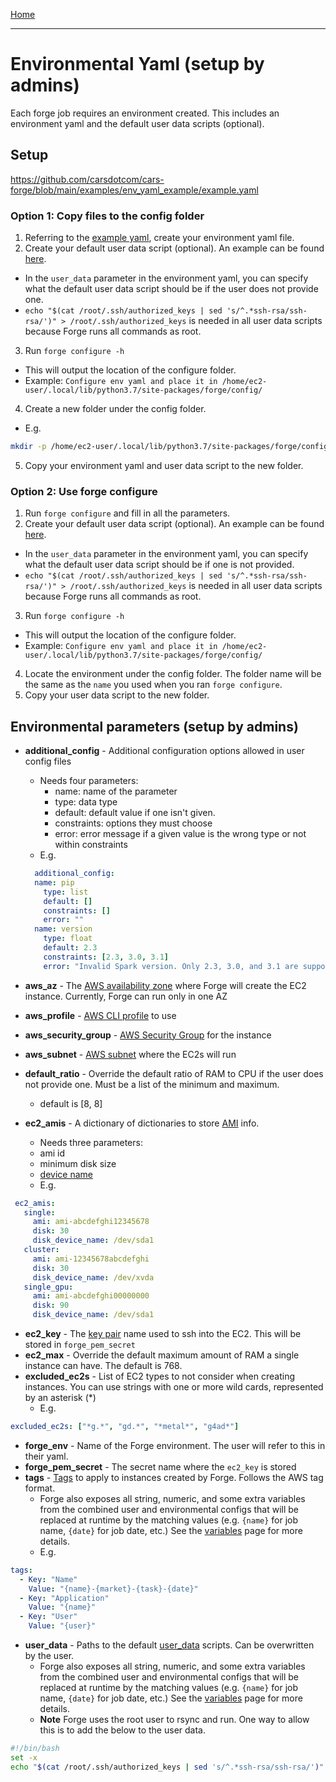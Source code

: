 
[Home](index.md)

---

# Environmental Yaml (setup by admins)

Each forge job requires an environment created. This includes an environment yaml and the default user data scripts (optional).

## Setup

<https://github.com/carsdotcom/cars-forge/blob/main/examples/env_yaml_example/example.yaml>

### Option 1: Copy files to the config folder

1. Referring to the [example yaml](https://github.com/carsdotcom/cars-forge/blob/main/examples/env_yaml_example/example.yaml), create your environment yaml file.
2. Create your default user data script (optional). An example can be found [here](https://github.com/carsdotcom/cars-forge/blob/main/examples/env_yaml_example/single.sh).

- In the `user_data` parameter in the environment yaml, you can specify what the default user data script should be if the user does not provide one.
- `echo "$(cat /root/.ssh/authorized_keys | sed 's/^.*ssh-rsa/ssh-rsa/')" > /root/.ssh/authorized_keys` is needed in all user data scripts because Forge runs all commands as root.

3. Run `forge configure -h`

- This will output the location of the configure folder.
- Example: `Configure env yaml and place it in /home/ec2-user/.local/lib/python3.7/site-packages/forge/config/`

4. Create a new folder under the config folder.

- E.g.

 ```bash
 mkdir -p /home/ec2-user/.local/lib/python3.7/site-packages/forge/config/example`
 ```

5. Copy your environment yaml and user data script to the new folder.

### Option 2: Use forge configure

1. Run `forge configure` and fill in all the parameters.
2. Create your default user data script (optional). An example can be found [here](https://github.com/carsdotcom/cars-forge/blob/main/examples/env_yaml_example/single.sh).

- In the `user_data` parameter in the environment yaml, you can specify what the default user data script should be if one is not provided.
- `echo "$(cat /root/.ssh/authorized_keys | sed 's/^.*ssh-rsa/ssh-rsa/')" > /root/.ssh/authorized_keys` is needed in all user data scripts because Forge runs all commands as root.

3. Run `forge configure -h`

- This will output the location of the configure folder.
- Example: `Configure env yaml and place it in /home/ec2-user/.local/lib/python3.7/site-packages/forge/config/`

4. Locate the environment under the config folder. The folder name will be the same as the `name` you used when you ran `forge configure`.
5. Copy your user data script to the new folder.

## Environmental parameters (setup by admins)

- **additional_config** - Additional configuration options allowed in user config files
  - Needs four parameters:
    - name: name of the parameter
    - type: data type
    - default: default value if one isn't given.
    - constraints: options they must choose
    - error: error message if a given value is the wrong type or not within constraints
  - E.g.

  ```yaml
    additional_config:
    name: pip
      type: list
      default: []
      constraints: []
      error: ""
    name: version
      type: float
      default: 2.3
      constraints: [2.3, 3.0, 3.1]
      error: "Invalid Spark version. Only 2.3, 3.0, and 3.1 are supported."
  ```

- **aws_az** - The [AWS availability zone](https://docs.aws.amazon.com/AWSEC2/latest/UserGuide/using-regions-availability-zones.html) where Forge will create the EC2 instance. Currently, Forge can run only in one AZ
- **aws_profile** - [AWS CLI profile](https://docs.aws.amazon.com/cli/latest/userguide/cli-configure-profiles.html) to use
- **aws_security_group** - [AWS Security Group](https://docs.aws.amazon.com/AWSEC2/latest/UserGuide/ec2-security-groups.html) for the instance
- **aws_subnet** - [AWS subnet](https://docs.aws.amazon.com/vpc/latest/userguide/configure-subnets.html) where the EC2s will run
- **default_ratio** - Override the default ratio of RAM to CPU if the user does not provide one. Must be a list of the minimum and maximum.
  - default is [8, 8]
- **ec2_amis** - A dictionary of dictionaries to store [AMI](https://docs.aws.amazon.com/AWSEC2/latest/UserGuide/AMIs.html) info.
  - Needs three parameters:
  - ami id
  - minimum disk size
  - [device name](https://docs.aws.amazon.com/AWSEC2/latest/UserGuide/device_naming.html)
  - E.g.

```yaml
 ec2_amis:
   single:
     ami: ami-abcdefghi12345678
     disk: 30
     disk_device_name: /dev/sda1
   cluster:
     ami: ami-12345678abcdefghi
     disk: 30
     disk_device_name: /dev/xvda
   single_gpu:
     ami: ami-abcdefghi00000000
     disk: 90
     disk_device_name: /dev/sda1
```

- **ec2_key** - The [key pair](https://docs.aws.amazon.com/AWSEC2/latest/UserGuide/ec2-key-pairs.html) name used to ssh into the EC2. This will be stored in `forge_pem_secret`
- **ec2_max** - Override the default maximum amount of RAM a single instance can have. The default is 768.
- **excluded_ec2s** - List of EC2 types to not consider when creating instances. You can use strings with one or more wild cards, represented by an asterisk (\*)
  - E.g.

 ```yaml
 excluded_ec2s: ["*g.*", "gd.*", "*metal*", "g4ad*"]
 ```

- **forge_env** - Name of the Forge environment. The user will refer to this in their yaml.
- **forge_pem_secret** - The secret name where the `ec2_key` is stored
- **tags** - [Tags](https://docs.aws.amazon.com/AWSEC2/latest/UserGuide/Using_Tags.html) to apply to instances created by Forge. Follows the AWS tag format.
  - Forge also exposes all string, numeric, and some extra variables from the combined user and environmental configs that will be replaced at runtime by the matching values (e.g. `{name}` for job name, `{date}` for job date, etc.) See the [variables](variables.md) page for more details.
  - E.g.

 ```yaml
 tags:
   - Key: "Name"
     Value: "{name}-{market}-{task}-{date}"
   - Key: "Application"
     Value: "{name}"
   - Key: "User"
     Value: "{user}"
  ```

- **user_data** - Paths to the default [user_data](https://docs.aws.amazon.com/AWSEC2/latest/UserGuide/user-data.html) scripts. Can be overwritten by the user.
  - Forge also exposes all string, numeric, and some extra variables from the combined user and environmental configs that will be replaced at runtime by the matching values (e.g. `{name}` for job name, `{date}` for job date, etc.) See the [variables](variables.md) page for more details.
  - **Note** Forge uses the root user to rsync and run. One way to allow this is to add the below to the user data.

 ```bash
 #!/bin/bash
 set -x
 echo "$(cat /root/.ssh/authorized_keys | sed 's/^.*ssh-rsa/ssh-rsa/')" > /root/.ssh/authorized_keys
 ```
